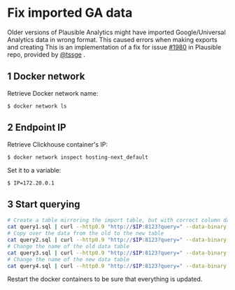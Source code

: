 # Fix imported GA data

Older versions of Plausible Analytics might have imported Google/Universal Analytics data
in wrong format. This caused errors when making exports and creating 
This is an implementation of a fix for issue
[#1980](https://github.com/plausible/analytics/issues/1980) in Plausible repo, provided by
[@tssge](https://github.com/tssge) .

## 1 Docker network

Retrieve Docker network name:

`$ docker network ls`

## 2 Endpoint IP

Retrieve Clickhouse container's IP:

`$ docker network inspect hosting-next_default`

Set it to a variable:

`$ IP=172.20.0.1`

## 3 Start querying

```sh
# Create a table mirroring the import table, but with correct column data types
cat query1.sql | curl --http0.9 "http://$IP:8123?query=" --data-binary @-
# Copy over the data from the old to the new table
cat query2.sql | curl --http0.9 "http://$IP:8123?query=" --data-binary @-
# Change the name of the old data table
cat query3.sql | curl --http0.9 "http://$IP:8123?query=" --data-binary @-
# Change the name of the new data table
cat query4.sql | curl --http0.9 "http://$IP:8123?query=" --data-binary @-
```

Restart the docker containers to be sure that everything is updated.
